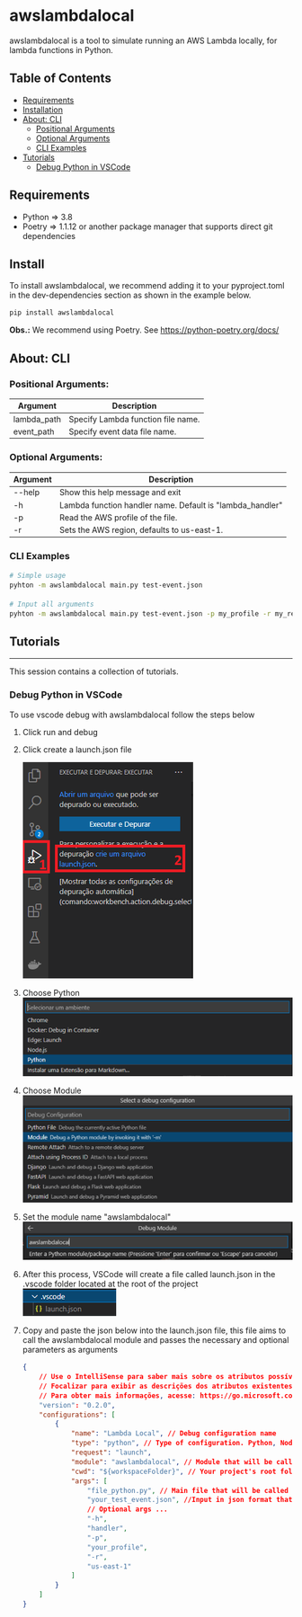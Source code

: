 # awslambdalocal
awslambdalocal is a tool to simulate running an AWS Lambda locally, for lambda functions in Python.


## Table of Contents

* [Requirements](#requirements)
* [Installation](#install)
* [About: CLI](#about-cli)
    * [Positional Arguments](#positional-arguments)
    * [Optional Arguments](#optional-arguments)
    * [CLI Examples](#cli-examples)
* [Tutorials](#tutorials)
    * [Debug Python in VSCode](#debug-python-in-vscode)


## Requirements

* Python => 3.8
* Poetry => 1.1.12 or another package manager that supports direct git dependencies


## Install

To install awslambdalocal, we recommend adding it to your pyproject.toml in the dev-dependencies section as shown in the example below.

```bash
pip install awslambdalocal
```
**Obs.:** We recommend using Poetry. See https://python-poetry.org/docs/ 


## About: CLI

### Positional Arguments:
| Argument    | Description                                                 |
|-------------|-------------------------------------------------------------|
| lambda_path | Specify Lambda function file name.                          |
| event_path  | Specify event data file name.                               |

### Optional Arguments:
| Argument    | Description                                                 |
|-------------|-------------------------------------------------------------|
| --help      | Show this help message and exit                             |
| -h          | Lambda function handler name. Default is "lambda_handler"   |
| -p          | Read the AWS profile of the file.                           |
| -r          | Sets the AWS region, defaults to us-east-1.                 |


### CLI Examples
```sh
# Simple usage
pyhton -m awslambdalocal main.py test-event.json

# Input all arguments
pyhton -m awslambdalocal main.py test-event.json -p my_profile -r my_region -h lambda_handler -t 30
```


## Tutorials
---
This session contains a collection of tutorials.

### Debug Python in VSCode
To use vscode debug with awslambdalocal follow the steps below

1. Click run and debug
2. Click create a launch.json file

    ![](https://github.com/miqueiasbrs/py-aws-lambda-local/raw/master/docs/step_1.png)
3. Choose Python
    ![](https://github.com/miqueiasbrs/py-aws-lambda-local/raw/master/docs/step_2.png)
4. Choose Module
    ![](https://github.com/miqueiasbrs/py-aws-lambda-local/raw/master/docs/step_3.png)
5. Set the module name "awslambdalocal"
    ![](https://github.com/miqueiasbrs/py-aws-lambda-local/raw/master/docs/step_4.png)
6. After this process, VSCode will create a file called launch.json in the .vscode folder located at the root of the project
    ![](https://github.com/miqueiasbrs/py-aws-lambda-local/raw/master/docs/step_5.png)
6. Copy and paste the json below into the launch.json file, this file aims to call the awslambdalocal module and passes the necessary and optional parameters as arguments

    ```json
    {
        // Use o IntelliSense para saber mais sobre os atributos possíveis.
        // Focalizar para exibir as descrições dos atributos existentes.
        // Para obter mais informações, acesse: https://go.microsoft.com/fwlink/?linkid=830387
        "version": "0.2.0",
        "configurations": [
            {
                "name": "Lambda Local", // Debug configuration name
                "type": "python", // Type of configuration. Python, Node and etc.
                "request": "launch",
                "module": "awslambdalocal", // Module that will be called,
                "cwd": "${workspaceFolder}", // Your project's root folder
                "args": [
                    "file_python.py", // Main file that will be called by lambda
                    "your_test_event.json", //Input in json format that will be received by lambda
                    // Optional args ...
                    "-h",
                    "handler",
                    "-p",
                    "your_profile",
                    "-r",
                    "us-east-1"
                ]
            }
        ]
    }
    ```